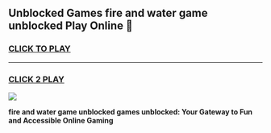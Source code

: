 
## Unblocked Games fire and water game unblocked Play Online 👋
<h3>
<a href="https://news.freeplayer.one?title=fire_and_water_game_unblocked&ref=17F">CLICK TO PLAY</a></h3>
<hr>

<h3>
<a href="https://news.freeplayer.one?title=fire_and_water_game_unblocked&ref=17F">CLICK 2 PLAY</a>
  
</h3>

<a href="https://news.freeplayer.one?title=fire_and_water_game_unblocked&ref=17F/"><img src="https://clearcache.store/games.png"></a>


**fire and water game unblocked games unblocked: Your Gateway to Fun and Accessible Online Gaming**
